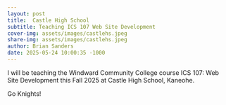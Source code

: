 ```yaml
---
layout: post
title:  Castle High School
subtitle: Teaching ICS 107 Web Site Development
cover-img: assets/images/castlehs.jpeg
share-img: assets/images/castlehs.jpeg
author: Brian Sanders
date: 2025-05-24 10:00:35 -1000
---
```


I will be teaching the Windward Community College course ICS 107: Web Site Development this Fall 2025 at Castle High School, Kaneohe. 

Go Knights!

